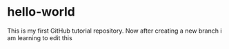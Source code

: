 # hello-world
This is my first GitHub tutorial repository.
Now after creating a new branch i am learning to edit this
